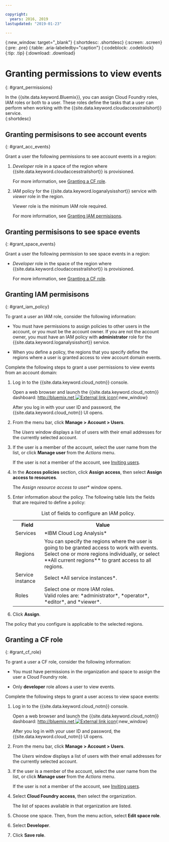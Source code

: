 ```yaml
---

copyright:
  years: 2016, 2019
lastupdated: "2019-01-23"

---
```


{:new_window: target="_blank"}
{:shortdesc: .shortdesc}
{:screen: .screen}
{:pre: .pre}
{:table: .aria-labeledby="caption"}
{:codeblock: .codeblock}
{:tip: .tip}
{:download: .download}


# Granting permissions to view events
{: #grant_permissions}

In the {{site.data.keyword.Bluemix}}, you can assign Cloud Foundry roles, IAM roles or both to a user. These roles define the tasks that a user can perform when working with the {{site.data.keyword.cloudaccesstrailshort}} service.  
{:shortdesc}

## Granting permisisons to see account events
{: #grant_acc_events}

Grant a user the following permissions to see account events in a region:

1. *Developer* role in a space of the region where {{site.data.keyword.cloudaccesstrailshort}} is provisioned. 

    For more information, see [Granting a CF role](/docs/services/cloud-activity-tracker/how-to?topic=cloud-activity-tracker-grant_permissions#grant_cf_role).

2. IAM policy for the {{site.data.keyword.loganalysisshort}} service with *viewer* role in the region. 

    Viewer role is the minimum IAM role required. 
	
	For more information, see [Granting IAM permisisons](/docs/services/cloud-activity-tracker/how-to?topic=cloud-activity-tracker-grant_permissions#grant_iam_policy).


## Granting permisisons to see space events
{: #grant_space_events}

Grant a user the following permission to see space events in a region:

* *Developer* role in the space of the region where {{site.data.keyword.cloudaccesstrailshort}} is provisioned. 

    For more information, see [Granting a CF role](/docs/services/cloud-activity-tracker/how-to?topic=cloud-activity-tracker-grant_permissions#grant_cf_role).


## Granting IAM permisisons
{: #grant_iam_policy}

To grant a user an IAM role, consider the following information:

* You must have permissions to assign policies to other users in the account, or you must be the account owner. If you are not the account owner, you must have an IAM policy with **administrator** role for the {{site.data.keyword.loganalysisshort}} service.

* When you define a policy, the regions that you specify define the regions where a user is granted access to view account domain events.

Complete the following steps to grant a user permissions to view events from an account domain:

1. Log in to the {{site.data.keyword.cloud_notm}} console.

    Open a web browser and launch the {{site.data.keyword.cloud_notm}} dashboard: [http://bluemix.net ![External link icon](../../../icons/launch-glyph.svg "External link icon")](http://bluemix.net){:new_window}
	
	After you log in with your user ID and password, the {{site.data.keyword.cloud_notm}} UI opens.

2. From the menu bar, click **Manage > Account > Users**. 

    The *Users* window displays a list of users with their email addresses for the currently selected account.
	
3. If the user is a member of the account, select the user name from the list, or click **Manage user** from the *Actions* menu.

    If the user is not a member of the account, see [Inviting users](/docs/iam?topic=iam-iamuserinv#iamuserinv).

4. In the **Access policies** section, click **Assign access**, then select **Assign access to resources**.

    The *Assign resource access to user** window opens.

5. Enter information about the policy. The following table lists the fields that are required to define a policy: 

    <table>
	  <caption>List of fields to configure an IAM policy.</caption>
	  <tr>
	    <th>Field</th>
		<th>Value</th>
	  </tr>
	  <tr>
	    <td>Services</td>
		<td>*IBM Cloud Log Analysis*</td>
	  </tr>	  
	  <tr>
	    <td>Regions</td>
		<td>You can specify the regions where the user is going to be granted access to work with events. Select one or more regions individually, or select **All current regions** to grant access to all regions.</td>
	  </tr>
	  <tr>
	    <td>Service instance</td>
		<td>Select *All service instances*.</td>
	  </tr>
	  <tr>
	    <td>Roles</td>
		<td>Select one or more IAM roles. <br>Valid roles are: *administrator*, *operator*, *editor*, and *viewer*.</td>
	  </tr>
     </table>
	
6. Click **Assign**.
	
The policy that you configure is applicable to the selected regions. 


## Granting a CF role
{: #grant_cf_role}

To grant a user a CF role, consider the following information:

* You must have permissions in the organization and space to assign the user a Cloud Foundry role. 

* Only **developer** role allows a user to view events.

Complete the following steps to grant a user access to view space events:

1. Log in to the {{site.data.keyword.cloud_notm}} console.

    Open a web browser and launch the {{site.data.keyword.cloud_notm}} dashboard: [http://bluemix.net ![External link icon](../../../icons/launch-glyph.svg "External link icon")](http://bluemix.net){:new_window}
	
	After you log in with your user ID and password, the {{site.data.keyword.cloud_notm}} UI opens.

2. From the menu bar, click **Manage > Account > Users**. 

    The *Users* window displays a list of users with their email addresses for the currently selected account.
	
3. If the user is a member of the account, select the user name from the list, or click **Manage user** from the *Actions* menu.

    If the user is not a member of the account, see [Inviting users](/docs/iam?topic=iam-iamuserinv#iamuserinv).

4. Select **Cloud Foundry access**, then select the organization.

    The list of spaces available in that organization are listed.

5. Choose one space. Then, from the menu action, select **Edit space role**.

6. Select **Developer**.
	
7. Click **Save role**.




